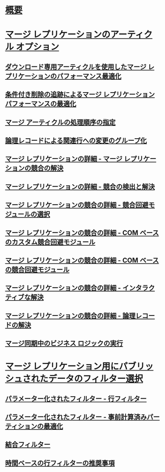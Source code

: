 # [概要](merge-replication.md)  
# [マージ レプリケーションのアーティクル オプション](article-options-for-merge-replication.md)  
## [ダウンロード専用アーティクルを使用したマージ レプリケーションのパフォーマンス最適化](optimize-merge-replication-performance-with-download-only-articles.md)  
## [条件付き削除の追跡によるマージ レプリケーション パフォーマンスの最適化](optimize-merge-replication-performance-with-conditional-delete-tracking.md)  
## [マージ アーティクルの処理順序の指定](specify-the-processing-order-of-merge-articles.md)  
## [論理レコードによる関連行への変更のグループ化](group-changes-to-related-rows-with-logical-records.md)  
## [マージ レプリケーションの詳細 - マージ レプリケーションの競合の解決](advanced-merge-replication-resolve-merge-replication-conflicts.md)  
## [マージ レプリケーションの詳細 - 競合の検出と解決](advanced-merge-replication-conflict-detection-and-resolution.md)  
## [マージ レプリケーションの競合の詳細 - 競合回避モジュールの選択](advanced-merge-replication-conflict-choose-a-resolver.md)  
## [マージ レプリケーションの競合の詳細 - COM ベースのカスタム競合回避モジュール](advanced-merge-replication-conflict-com-based-custom-resolvers.md)  
## [マージ レプリケーションの競合の詳細 - COM ベースの競合回避モジュール](advanced-merge-replication-conflict-com-based-resolvers.md)  
## [マージ レプリケーションの競合の詳細 - インタラクティブな解決](advanced-merge-replication-conflict-interactive-resolution.md)  
## [マージ レプリケーションの競合の詳細 - 論理レコードの解決](advanced-merge-replication-conflict-resolving-in-logical-record.md)  
## [マージ同期中のビジネス ロジックの実行](execute-business-logic-during-merge-synchronization.md)  
# [マージ レプリケーション用にパブリッシュされたデータのフィルター選択](filter-published-data-for-merge-replication.md)  
## [パラメーター化されたフィルター - 行フィルター](parameterized-filters-parameterized-row-filters.md)  
## [パラメーター化されたフィルター - 事前計算済みパーティションの最適化](parameterized-filters-optimize-for-precomputed-partitions.md)  
## [結合フィルター](join-filters.md)  
## [時間ベースの行フィルターの推奨事項](best-practices-for-time-based-row-filters.md)  
